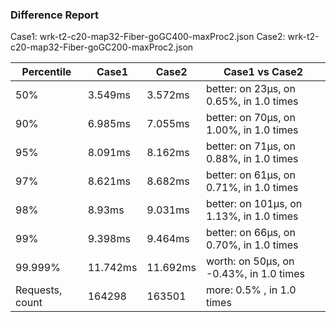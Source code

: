 ### Difference Report
Case1: wrk-t2-c20-map32-Fiber-goGC400-maxProc2.json
Case2: wrk-t2-c20-map32-Fiber-goGC200-maxProc2.json

|Percentile|Case1|Case2|Case1 vs Case2|
|---|---|---|---|
|50%|3.549ms|3.572ms|better: on 23µs, on 0.65%, in 1.0 times |
|90%|6.985ms|7.055ms|better: on 70µs, on 1.00%, in 1.0 times |
|95%|8.091ms|8.162ms|better: on 71µs, on 0.88%, in 1.0 times |
|97%|8.621ms|8.682ms|better: on 61µs, on 0.71%, in 1.0 times |
|98%|8.93ms|9.031ms|better: on 101µs, on 1.13%, in 1.0 times |
|99%|9.398ms|9.464ms|better: on 66µs, on 0.70%, in 1.0 times |
|99.999%|11.742ms|11.692ms|worth: on 50µs, on -0.43%, in 1.0 times |
|Requests, count|164298|163501|more: 0.5% , in 1.0 times |
